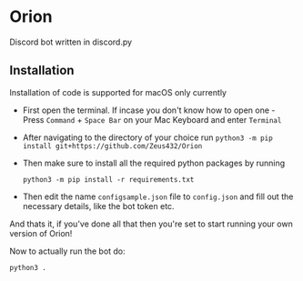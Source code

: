 # Orion
Discord bot written in discord.py

## Installation
Installation of code is supported for macOS only currently

- First open the terminal. If incase you don't know how to open one - Press `Command` + `Space Bar` on your Mac Keyboard and enter `Terminal`    

- After navigating to the directory of your choice run
    `python3 -m pip install git+https://github.com/Zeus432/Orion`

- Then make sure to install all the required python packages by running      
    ```  
    python3 -m pip install -r requirements.txt     
    ```

- Then edit the name `configsample.json` file to `config.json` and fill out the necessary details, like the bot token etc.

And thats it, if you've done all that then you're set to start running your own version of Orion!     

Now to actually run the bot do:     
```
python3 .
```